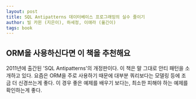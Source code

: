 ```yaml
---
layout: post
title: SQL Antipatterns 데이터베이스 프로그래밍의 실수 줄이기
author: 빌 카윈 (지은이), 하세정, 이애라 (옮긴이)
tags: book
---
```


## ORM을 사용하신다면 이 책을 추천해요

2011년에 출간된 'SQL Antipatterns'의 개정판이다. 이 책은 말 그대로 안티 패턴을 소개하고 있다. 요즘은 ORM을 주로 사용하기 때문에 대부분 쿼리보다는 모델링 등에 조금 더 신경쓰는게 좋다. 이 경우 좋은 예제를 배우기 보다는, 최소한 피해야 하는 예제를 확인하는게 좋다. 